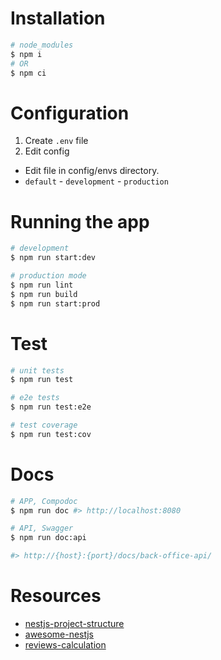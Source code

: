 
# Installation

```bash
# node_modules
$ npm i
# OR
$ npm ci
```

# Configuration
1. Create `.env` file
2. Edit config
  - Edit file in config/envs directory.
  - `default` - `development` - `production`

# Running the app

```bash
# development
$ npm run start:dev

# production mode
$ npm run lint
$ npm run build
$ npm run start:prod
```

# Test

```bash
# unit tests
$ npm run test

# e2e tests
$ npm run test:e2e

# test coverage
$ npm run test:cov
```

# Docs
```bash
# APP, Compodoc
$ npm run doc #> http://localhost:8080

# API, Swagger
$ npm run doc:api 

#> http://{host}:{port}/docs/back-office-api/
```

# Resources
- [nestjs-project-structure](https://github.com/CatsMiaow/nestjs-project-structure)
- [awesome-nestjs](https://github.com/nestjs/awesome-nestjs)
- [reviews-calculation](https://stackoverflow.com/questions/10196579/algorithm-used-to-calculate-5-star-ratings)
